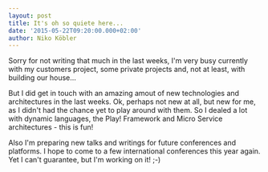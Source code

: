 ```yaml
---
layout: post
title: It's oh so quiete here...
date: '2015-05-22T09:20:00.000+02:00'
author: Niko Köbler
---
```



Sorry for not writing that much in the last weeks, I'm very busy currently with my customers project, some private projects and, not at least, with building our house...

But I did get in touch with an amazing amout of new technologies and architectures in the last weeks. Ok, perhaps not new at all, but new for me, as I didn't had the chance yet to play around with them. So I dealed a lot with dynamic languages, the Play! Framework and Micro Service architectures - this is fun!

Also I'm preparing new talks and writings for future conferences and platforms. I hope to come to a few international conferences this year again. Yet I can't guarantee, but I'm working on it! ;-)
